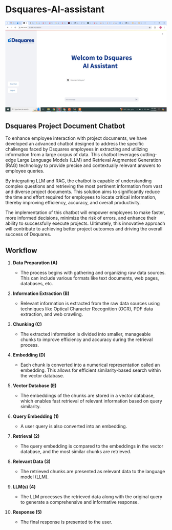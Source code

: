 # Dsquares-AI-assistant
![Workflow Diagram](https://github.com/karimabdelhalim/Dsquares-AI-assistant/raw/main/WhatsApp%20Image%202024-07-23%20at%201.03.30%20AM.jpeg)

## Dsquares Project Document Chatbot

To enhance employee interaction with project documents, we have developed an advanced chatbot designed to address the specific challenges faced by Dsquares employees in extracting and utilizing information from a large corpus of data. This chatbot leverages cutting-edge Large Language Models (LLM) and Retrieval Augmented Generation (RAG) technology to provide precise and contextually relevant answers to employee queries.

By integrating LLM and RAG, the chatbot is capable of understanding complex questions and retrieving the most pertinent information from vast and diverse project documents. This solution aims to significantly reduce the time and effort required for employees to locate critical information, thereby improving efficiency, accuracy, and overall productivity.

The implementation of this chatbot will empower employees to make faster, more informed decisions, minimize the risk of errors, and enhance their ability to successfully execute projects. Ultimately, this innovative approach will contribute to achieving better project outcomes and driving the overall success of Dsquares.

## Workflow


1. **Data Preparation (A)**
    - The process begins with gathering and organizing raw data sources. This can include various formats like text documents, web pages, databases, etc.

2. **Information Extraction (B)**
    - Relevant information is extracted from the raw data sources using techniques like Optical Character Recognition (OCR), PDF data extraction, and web crawling.

3. **Chunking (C)**
    - The extracted information is divided into smaller, manageable chunks to improve efficiency and accuracy during the retrieval process.

4. **Embedding (D)**
    - Each chunk is converted into a numerical representation called an embedding. This allows for efficient similarity-based search within the vector database.

5. **Vector Database (E)**
    - The embeddings of the chunks are stored in a vector database, which enables fast retrieval of relevant information based on query similarity.

6. **Query Embedding (1)**
    - A user query is also converted into an embedding.

7. **Retrieval (2)**
    - The query embedding is compared to the embeddings in the vector database, and the most similar chunks are retrieved.

8. **Relevant Data (3)**
    - The retrieved chunks are presented as relevant data to the language model (LLM).

9. **LLM(s) (4)**
    - The LLM processes the retrieved data along with the original query to generate a comprehensive and informative response.

10. **Response (5)**
    - The final response is presented to the user.
